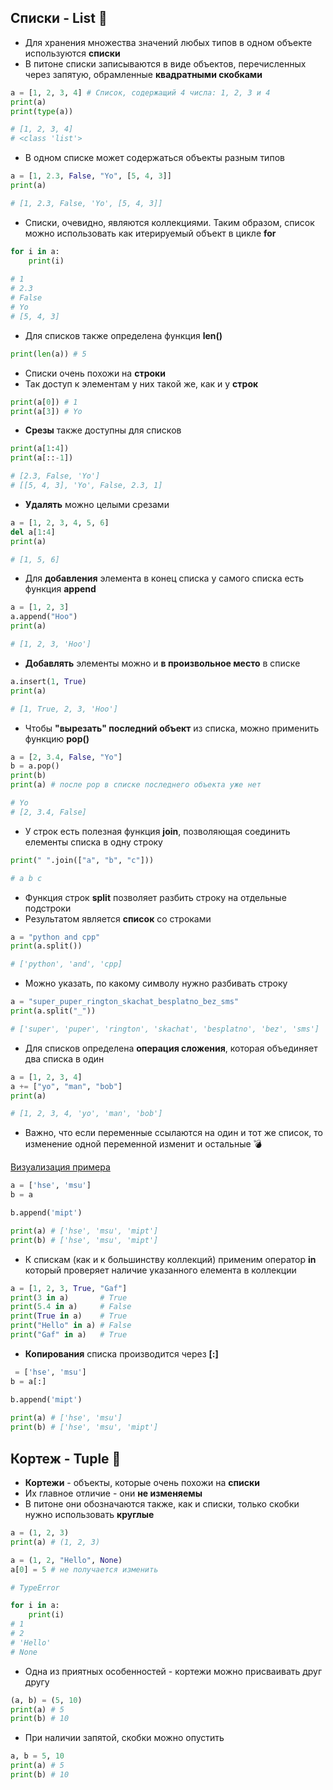 ## Списки - List :tiger2:

* Для хранения множества значений любых типов в одном объекте используются __списки__
* В питоне списки записываются в виде объектов, перечисленных через запятую, обрамленные __квадратными скобками__

```python
a = [1, 2, 3, 4] # Список, содержащий 4 числа: 1, 2, 3 и 4
print(a)
print(type(a))

# [1, 2, 3, 4]
# <class 'list'>
```
* В одном списке может содержаться объекты разным типов
```python
a = [1, 2.3, False, "Yo", [5, 4, 3]] 
print(a)

# [1, 2.3, False, 'Yo', [5, 4, 3]]
```

* Списки, очевидно, являются коллекциями. Таким образом, список можно использовать как итерируемый объект в цикле __for__
```python
for i in a:
    print(i)
    
# 1
# 2.3
# False
# Yo
# [5, 4, 3]
```

* Для списков также определена функция __len()__
```python
print(len(a)) # 5
```
* Списки очень похожи на __строки__
* Так доступ к элементам у них такой же, как и у __строк__
```python
print(a[0]) # 1
print(a[3]) # Yo
```

* __Срезы__ также доступны для списков

```python
print(a[1:4])
print(a[::-1])

# [2.3, False, 'Yo']
# [[5, 4, 3], 'Yo', False, 2.3, 1]
```

* __Удалять__ можно целыми срезами
```python
a = [1, 2, 3, 4, 5, 6]
del a[1:4]
print(a)

# [1, 5, 6]
```

* Для __добавления__ элемента в конец списка у самого списка есть функция __append__

```python
a = [1, 2, 3]
a.append("Hoo")
print(a)

# [1, 2, 3, 'Hoo']
```

* __Добавлять__ элементы можно и __в произвольное место__ в списке

```python
a.insert(1, True)
print(a)

# [1, True, 2, 3, 'Hoo']
```

* Чтобы __"вырезать" последний объект__ из списка, можно применить функцию __pop()__
```python
a = [2, 3.4, False, "Yo"]
b = a.pop()
print(b)
print(a) # после pop в списке последнего объекта уже нет

# Yo
# [2, 3.4, False]
```

* У строк есть полезная функция __join__, позволяющая соединить елементы списка в одну строку
```python
print(" ".join(["a", "b", "c"]))

# a b c
```

* Функция строк __split__ позволяет разбить строку на отдельные подстроки
* Результатом является __список__ со строками

```python
a = "python and cpp"
print(a.split())

# ['python', 'and', 'cpp]
```
* Можно указать, по какому символу нужно разбивать строку
```python
a = "super_puper_rington_skachat_besplatno_bez_sms"
print(a.split("_"))

# ['super', 'puper', 'rington', 'skachat', 'besplatno', 'bez', 'sms']
```

* Для списков определена __операция сложения__, которая объединяет два списка в один
```python
a = [1, 2, 3, 4]
a += ["yo", "man", "bob"]
print(a)

# [1, 2, 3, 4, 'yo', 'man', 'bob']
```

* Важно, что если переменные ссылаются на один и тот же список, то изменение одной переменной изменит и остальные :bomb:

[Визуализация примера](http://pythontutor.com/visualize.html#code=a%20%3D%20%5B'hse',%20'msu'%5D%0Ab%20%3D%20a%0A%0Ab.append%28'mipt'%29%0A%0Aprint%28a%29%0Aprint%28b%29&cumulative=false&curInstr=0&heapPrimitives=nevernest&mode=display&origin=opt-frontend.js&py=3&rawInputLstJSON=%5B%5D&textReferences=)
```python
a = ['hse', 'msu']
b = a

b.append('mipt')

print(a) # ['hse', 'msu', 'mipt']
print(b) # ['hse', 'msu', 'mipt']
```

* К спискам (как и к большинству коллекций) применим оператор __in__ который проверяет наличие указанного елемента в коллекции

```python
a = [1, 2, 3, True, "Gaf"]
print(3 in a)       # True
print(5.4 in a)     # False
print(True in a)    # True
print("Hello" in a) # False
print("Gaf" in a)   # True
```

* __Копирования__ списка производится через __[:]__

```python
 = ['hse', 'msu']
b = a[:]

b.append('mipt')
 
print(a) # ['hse', 'msu']
print(b) # ['hse', 'msu', 'mipt']
```

## Кортеж - Tuple :elephant:

* __Кортежи__ - объекты, которые очень похожи на __списки__
* Их главное отличие - они __не изменяемы__
* В питоне они обозначаются также, как и списки, только скобки нужно использовать __круглые__

```python
a = (1, 2, 3)
print(a) # (1, 2, 3)
```

```python
a = (1, 2, "Hello", None)
a[0] = 5 # не получается изменить

# TypeError
```

```python
for i in a:
    print(i)
# 1
# 2
# 'Hello'
# None
```

* Одна из приятных особенностей - кортежи можно присваивать друг другу
```python
(a, b) = (5, 10)
print(a) # 5
print(b) # 10
```

* При наличии запятой, скобки можно опустить
```python
a, b = 5, 10
print(a) # 5
print(b) # 10
```
